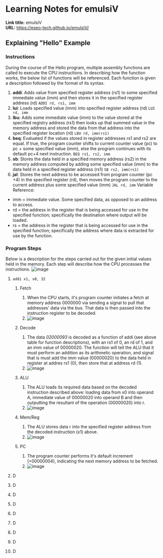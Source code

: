 # Learning Notes for emulsiV
**Link title:** emulsiV  
**URL:** https://eseo-tech.github.io/emulsiV/

## Explaining "Hello" Example

### Instructions
During the course of the Hello program, multiple assembly functions are called to execute the CPU instructions. In describing how the function works, the below list of functions will be referenced. Each function is given a description followed by the format of its syntax.
1. **addi**: Adds value from specified register address (rs1) to some specified immediate value (imm) and then stores it in the specified register address (rd)
	`ADDI rd, rs1, imm`
2. **lui**: Loads specified value (imm) into specified register address (rd)
	`LUI rd, imm`
3. **lbu**: Adds some immediate value (imm) to the value stored at the specified registry address (rs1) then looks up that summed value in the memory address and stored the data from that address into the specified register location (rd)
	`LBU rd, imm(rs1)`
4. **beq**: Evaluated if the values stored in register addresses rs1 and rs2 are equal. If true, the program counter shifts to current counter value (pc) to pc + some specified value (imm), else the program continues with its default pc+4 next instruction. 
	`BEQ rs1, rs2, imm`
5. **sb**: Stores the data held in a specified memory address (rs2) in the memory address computed by adding some specified value (imm) to the data held in a specified register address (rs1)
	`SB rs2, imm(rs1)`
6. **jal**: Stores the next address to be accessed from program counter (pc +4) in the specified register (rd), then moves the program counter to the current address plus some specified value (imm) 
	`JAL rd, imm`
Variable Reference:
- imm = immediate value. Some specified data, as opposed to an address to access.
- rd = the address in the register that is being accessed for use in the specified function; specifically the destination where output will be loaded. 
- rs = the address in the register that is being accessed for use in the specified function; specifically the address where data is extracted for use by the function.
### Program Steps
Below is a description for the steps carried out for the given initial values held in the memory. Each step will describe how the CPU processes the instructions.
![image](https://github.com/user-attachments/assets/64280926-0ffd-459c-9026-f9ea5cf2e575)

1. `addi x1, x0, 32`
	1. Fetch
		1. When the CPU starts, it's program counter initiates a fetch at memory address 0000000 via sending a signal to pull that addresses' data via the bus. That data is then passed into the instruction register to be decoded. 
		2. ![image](https://github.com/user-attachments/assets/562e946c-b186-4438-9282-d9755acc5099)


	2. Decode
		1. The data *02000093* is decoded as a function of addi (see above table for function descriptions), with an rs1 of 0, an rd of 1, and an imm value of 00000020. The function will tell the ALU that it must perform an addition as its arithmetic operation, and signal that is must add the imm value (00000020) to the data held in register at addres rs1 (0), then store that at address rd (1).
		2. ![image](https://github.com/user-attachments/assets/ccb1c088-8f6e-4f41-a936-8fb7fb272055)


	3. ALU
		1. The ALU loads its required data based on the decoded instruction described above: loading data from x0 into operand A, immediate value of 00000020 into operand B and then outputting the resultant of the operation (00000020) into r.
		2. ![image](https://github.com/user-attachments/assets/0733cf39-c82b-44c1-a3bf-f8b083d4583b)


	4. Mem/Reg
		1. The ALU stores data r into the specified register address from the decoded instruction (x1) above.
		2. ![image](https://github.com/user-attachments/assets/d5e3a505-9f82-4312-887b-fddb2a8dad2d)

	5. PC
		1. The program counter performs it's default increment (+00000004), indicating the next memory address to be fetched. 
		2. ![image](https://github.com/user-attachments/assets/365e3056-cc7e-46ff-883a-f396c9f20e2e)

2. D
3. D
4. D
5. D
6. D
7. D
8. D
9. D
10. D
